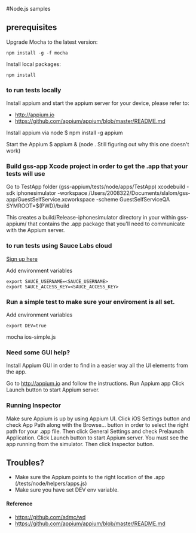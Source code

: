 #Node.js samples

## prerequisites

Upgrade Mocha to the latest version:

```
npm install -g -f mocha
```

Install local packages:

```
npm install
```

### to run tests locally

Install appium and start the appium server for your device, please refer to:

- http://appium.io
- https://github.com/appium/appium/blob/master/README.md

Install appium via node
$ npm install -g appium

Start the Appium
$ appium & (node .      Still figuring out why this one doesn't work)

### Build gss-app Xcode project in order to get the .app that your tests will use

Go to TestApp folder (gss-appium/tests/node/apps/TestApp)
xcodebuild -sdk iphonesimulator -workspace /Users/2008322/Documents/slalom/gss-app/GuestSelfService.xcworkspace -scheme GuestSelfServiceQA SYMROOT=$(PWD)/build

This creates a build/Release-iphonesimulator directory in your within gss-appium/ that contains the .app package that you'll need to communicate with the Appium server.

### to run tests using Sauce Labs cloud

[Sign up here](https://saucelabs.com/signup/trial)

Add environment variables
```
export SAUCE_USERNAME=<SAUCE_USERNAME>
export SAUCE_ACCESS_KEY=<SAUCE_ACCESS_KEY>
```

### Run a simple test to make sure your enviroment is all set.

Add environment variables
```
export DEV=true
```

mocha ios-simple.js

### Need some GUI help?

Install Appium GUI in order to find in a easier way all the UI elements from the app.

Go to http://appium.io and follow the instructions.
Run Appium app
Click Launch button to start Appium server.

### Running Inspector

Make sure Appium is up by using Appium UI.
Click iOS Settings button and check App Path along with the Browse... button in order to select the right path for your .app file.
Then click General Settings and check Prelaunch Application.
Click Launch button to start Appium server.
You must see the app running from the simulator.
Then click Inspector button.

## Troubles?

- Make sure the Appium points to the right location of the .app (/tests/node/helpers/apps.js)
- Make sure you have set DEV env variable.

#### Reference
- https://github.com/admc/wd
- https://github.com/appium/appium/blob/master/README.md